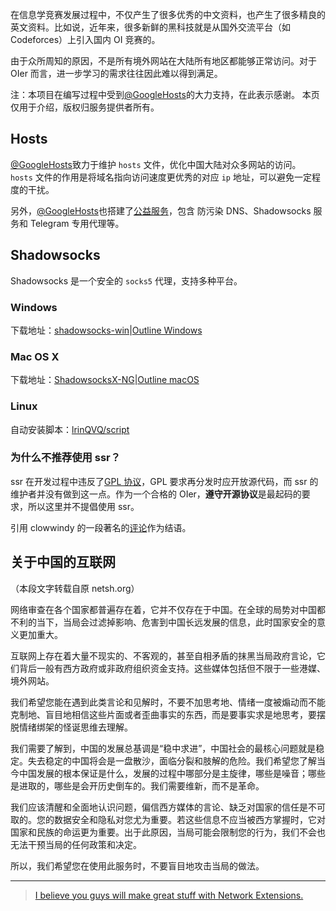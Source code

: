 在信息学竞赛发展过程中，不仅产生了很多优秀的中文资料，也产生了很多精良的英文资料。比如说，近年来，很多新鲜的黑科技就是从国外交流平台（如 Codeforces）上引入国内 OI 竞赛的。

由于众所周知的原因，不是所有境外网站在大陆所有地区都能够正常访问。对于 OIer 而言，进一步学习的需求往往因此难以得到满足。

注：本项目在编写过程中受到[@GoogleHosts](https://github.com/GoogleHosts/hosts)的大力支持，在此表示感谢。
本页仅用于介绍，版权归服务提供者所有。

## Hosts

[@GoogleHosts](https://github.com/GoogleHosts/hosts)致力于维护 `hosts` 文件，优化中国大陆对众多网站的访问。 `hosts` 文件的作用是将域名指向访问速度更优秀的对应 `ip` 地址，可以避免一定程度的干扰。

另外，[@GoogleHosts](https://github.com/GoogleHosts/hosts)也搭建了[公益服务](https://github.com/googlehosts/hosts/wiki/%E5%AE%9E%E9%AA%8C%E5%AE%A4)，包含 防污染 DNS、Shadowsocks 服务和 Telegram 专用代理等。

## Shadowsocks

Shadowsocks 是一个安全的 `socks5` 代理，支持多种平台。

### Windows

下载地址：[shadowsocks-win](https://github.com/shadowsocks/shadowsocks-windows/releases)\|[Outline Windows](https://raw.githubusercontent.com/Jigsaw-Code/outline-releases/master/client/Outline-Client.exe)

### Mac OS X

下载地址：[ShadowsocksX-NG](https://github.com/shadowsocks/ShadowsocksX-NG/releases)\|[Outline macOS](https://itunes.apple.com/app/outline-app/id1356178125)

### Linux

自动安装脚本：[lrinQVQ/script](https://github.com/lrinQVQ/script)

### 为什么不推荐使用 ssr？

ssr 在开发过程中违反了[GPL 协议](https://zh.wikipedia.org/wiki/GNU%E9%80%9A%E7%94%A8%E5%85%AC%E5%85%B1%E8%AE%B8%E5%8F%AF%E8%AF%81)，GPL 要求再分发时应开放源代码，而 ssr 的维护者并没有做到这一点。作为一个合格的 OIer，**遵守开源协议**是最起码的要求，所以这里并不提倡使用 ssr。

引用 clowwindy 的一段著名的[评论](https://github.com/shadowsocks/shadowsocks-windows/issues/293#issuecomment-132253168)作为结语。

## 关于中国的互联网

（本段文字转载自原 netsh.org）

网络审查在各个国家都普遍存在着，它并不仅存在于中国。在全球的局势对中国都不利的当下，当局会过滤掉影响、危害到中国长远发展的信息，此时国家安全的意义更加重大。

互联网上存在着大量不现实的、不客观的，甚至自相矛盾的抹黑当局政府言论，它们背后一般有西方政府或非政府组织资金支持。这些媒体包括但不限于一些港媒、境外网站。

我们希望您能在遇到此类言论和见解时，不要不加思考地、情绪一度被煽动而不能克制地、盲目地相信这些片面或者歪曲事实的东西，而是要事实求是地思考，要摆脱情绪绑架的怪诞思维去理解。

我们需要了解到，中国的发展总基调是“稳中求进”，中国社会的最核心问题就是稳定。失去稳定的中国将会是一盘散沙，面临分裂和肢解的危险。我们希望您了解当今中国发展的根本保证是什么，发展的过程中哪部分是主旋律，哪些是噪音；哪些是进取的，哪些是会开历史倒车的。我们需要维新，而不是革命。

我们应该清醒和全面地认识问题，偏信西方媒体的言论、缺乏对国家的信任是不可取的。您的数据安全和隐私对您尤为重要。若这些信息不应当被西方掌握时，它对国家和民族的命运更为重要。出于此原因，当局可能会限制您的行为，我们不会也无法干预当局的任何政策和决定。

所以，我们希望您在使用此服务时，不要盲目地攻击当局的做法。

* * *

> [I believe you guys will make great stuff with Network Extensions.](https://github.com/shadowsocks/shadowsocks-iOS/issues/124#issuecomment-133630294)

